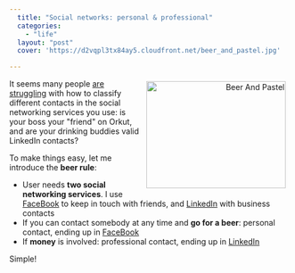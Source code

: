 ```yaml
---
  title: "Social networks: personal & professional"
  categories: 
    - "life"
  layout: "post"
  cover: 'https://d2vqpl3tx84ay5.cloudfront.net/beer_and_pastel.jpg'

---
```

<p style="text-align:right;">
<img src="https://d2vqpl3tx84ay5.cloudfront.net/beer_and_pastel.jpg" height="192" width="250" border="0" align="right" hspace="8" vspace="4" alt="Beer And Pastel" /></p><p>
It seems many people <a href="http://geekwhat.com/2008/07/13/what-merits-a-facebook-friend-request/">are struggling</a> with how to classify different contacts in the social networking services you use: is your boss your "friend" on Orkut, and are your drinking buddies valid LinkedIn contacts?
</p><p>
To make things easy, let me introduce the <strong>beer rule</strong>:
</p><ul><li>User needs <strong>two social networking services</strong>. I use <a href="http://www.facebook.com/people/Henri_Bergius/722463139">FaceBook</a> to keep in touch with friends, and <a href="http://www.linkedin.com/in/bergie">LinkedIn</a> with business contacts</li>
<li>If you can contact somebody at any time and <strong>go for a beer</strong>: personal contact, ending up in <a href="http://www.facebook.com/">FaceBook</a></li>
<li>If <strong>money</strong> is involved: professional contact, ending up in <a href="http://www.linkedin.com/">LinkedIn</a></li>
</ul><p>
Simple!
</p>
